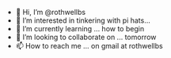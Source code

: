 - 👋 Hi, I’m @rothwellbs
- 👀 I’m interested in tinkering with pi hats...
- 🌱 I’m currently learning ... how to begin
- 💞️ I’m looking to collaborate on ... tomorrow
- 📫 How to reach me ... on gmail at rothwellbs 

<!---
rothwellbs/rothwellbs is a ✨ special ✨ repository because its `README.md` (this file) appears on your GitHub profile.
You can click the Preview link to take a look at your changes.
--->
